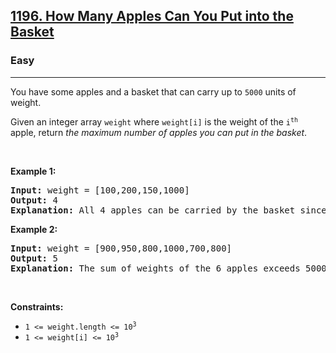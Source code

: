 <h2><a href="https://leetcode.com/problems/how-many-apples-can-you-put-into-the-basket/">1196. How Many Apples Can You Put into the Basket</a></h2><h3>Easy</h3><hr><div><p>You have some apples and a basket that can carry up to <code>5000</code> units of weight.</p>

<p>Given an integer array <code>weight</code> where <code>weight[i]</code> is the weight of the <code>i<sup>th</sup></code> apple, return <em>the maximum number of apples you can put in the basket</em>.</p>

<p>&nbsp;</p>
<p><strong>Example 1:</strong></p>

<pre style="position: relative;"><strong>Input:</strong> weight = [100,200,150,1000]
<strong>Output:</strong> 4
<strong>Explanation:</strong> All 4 apples can be carried by the basket since their sum of weights is 1450.
<div class="open_grepper_editor" title="Edit &amp; Save To Grepper"></div></pre>

<p><strong>Example 2:</strong></p>

<pre style="position: relative;"><strong>Input:</strong> weight = [900,950,800,1000,700,800]
<strong>Output:</strong> 5
<strong>Explanation:</strong> The sum of weights of the 6 apples exceeds 5000 so we choose any 5 of them.
<div class="open_grepper_editor" title="Edit &amp; Save To Grepper"></div></pre>

<p>&nbsp;</p>
<p><strong>Constraints:</strong></p>

<ul>
	<li><code>1 &lt;= weight.length &lt;= 10<sup>3</sup></code></li>
	<li><code>1 &lt;= weight[i] &lt;= 10<sup>3</sup></code></li>
</ul>
</div>